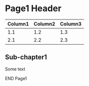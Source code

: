 # Page1 Header

| Column1 | Column2 | Column3 |
|-----|-----|-----|
| 1.1 | 1.2 | 1.3 |
| 2.1 | 2.2 | 2.3 |

## Sub-chapter1

Some text

END Page1
